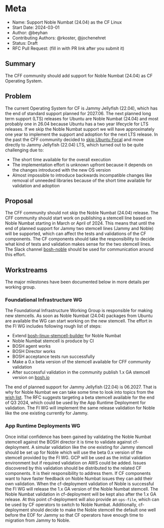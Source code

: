 # Meta
[meta]: #meta
- Name: Support Noble Numbat (24.04) as the CF Linux
- Start Date: 2024-03-01
- Author: @beyhan
- Contributing Authors: @rkoster, @jochenehret
- Status: Draft
- RFC Pull Request: (fill in with PR link after you submit it)


## Summary

The CFF community should add support for Noble Numbat (24.04) as CF Operating System.

## Problem

The current Operating System for CF is Jammy Jellyfish (22.04), which has the end of standard support planned for 2027.06. The next planned long term support (LTS) releases for Ubuntu are Noble Numbat (24.04) and most probably one in 26.04 because Ubuntu has a two year lifecycle for LTS releases. If we skip the Noble Numbat support we will have approximately one year to implement the support and adoption for the next LTS release. In the past the CFF community decided to [skip Ubuntu Focal](https://github.com/cloudfoundry/community/blob/main/toc/rfc/rfc-0001-jammy-os.md) and move directly to Jammy Jellyfish (22.04) LTS, which turned out to be quite challenging due to:
- The short time available for the overall execution
- The implementation effort is unknown upfront because it depends on the changes introduced with the new OS version
- Almost impossible to introduce backwards incompatible changes like removal of unneeded libraries because of the short time available for validation and adoption


## Proposal

The CFF community should not skip the Noble Numbat (24.04) release. The CFF community should start work on publishing a stemcell line based on Noble Numbat starting in March or April of 2024. This means that until the end of planned support for Jammy two stemcell lines (Jammy and Noble) will be supported, which can affect the tests and validations of the CF components. The CF components should take the responsibility to decide what kind of tests and validation makes sense for the two stemcell lines. The Slack channel [bosh-noble](https://cloudfoundry.slack.com/archives/C06HTDT78N9) should be used for communication around this effort.

## Workstreams

The major milestones have been documented below in more details per working group.

### Foundational Infrastructure WG

The Foundational Infrastructure Working Group is responsible for making new stemcells. As soon as Noble Numbat (24.04) packages from Ubuntu are available the WG can start working on the new stemcell. The effort in the FI WG includes following rough list of steps:
- Extend [bosh-linux-stemcell-builder](https://github.com/cloudfoundry/bosh-linux-stemcell-builder) for Noble Numbat
- Noble Numbat stemcell is produce by CI
- BOSH agent works
- BOSH Director works
- BOSH acceptance tests run successfully
- Make a 0.x beta version of the stemcell available for CFF community validation
- After successful validation in the community publish 1.x GA stemcell version on [bosh.io](http://bosh.io)


The end of planned support for Jammy Jellyfish (22.04) is 06.2027. That is why for Noble Numbat we can take some time to look into topics from the [wish list](https://github.com/cloudfoundry/bosh-linux-stemcell-builder/milestone/1). The RFC suggests targeting a beta stemcell available for the end of Q3 2024, which could be used by the App Runtime Deployment for validation. The FI WG will implement the same release validation for Noble like the one existing currently for Jammy.

### App Runtime Deployments WG

Once initial confidence has been gained by validating the Noble Numbat stemcell against the BOSH director it is time to validate against cf-deployment. A simular validation like the one existing for Jammy stemcell should be set up for Noble which will use the beta 0.x version of the stemcell provided by the FI WG. GCP will be used as the initial validation environment but if required validation on AWS could be added. Issues discovered by this validation should be distributed to the related CF components. It is their responsibility to address them. If CF components want to have faster feedback on Noble Numbat issues they can add their own validation. When the cf-deployment validation of Noble is successful the FI WG will release the 1.x GA version of the Noble Numbat stemcell. The Noble Numbat validation in cf-deployment will be kept also after the 1.x GA release. At this point cf-deployment will also provide an `ops-file`, which can be used by CF operators to switch to Noble Numbat. Additionally, cf-deployment should decide to make the Noble stemcell the default one well before the EOF for Jammy so that CF operators have enough time to migration from Jammy to Noble.